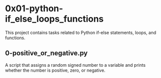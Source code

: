 # 0x01-python-if_else_loops_functions

This project contains tasks related to Python if-else statements, loops, and functions.

## 0-positive_or_negative.py
A script that assigns a random signed number to a variable and prints whether the number is positive, zero, or negative.
